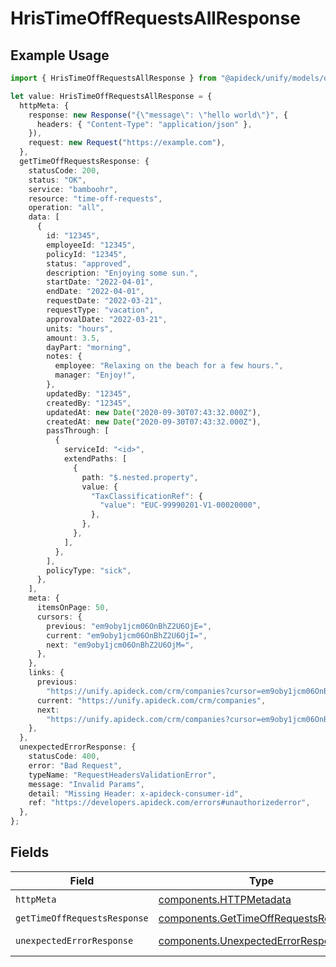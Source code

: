 # HrisTimeOffRequestsAllResponse

## Example Usage

```typescript
import { HrisTimeOffRequestsAllResponse } from "@apideck/unify/models/operations";

let value: HrisTimeOffRequestsAllResponse = {
  httpMeta: {
    response: new Response("{\"message\": \"hello world\"}", {
      headers: { "Content-Type": "application/json" },
    }),
    request: new Request("https://example.com"),
  },
  getTimeOffRequestsResponse: {
    statusCode: 200,
    status: "OK",
    service: "bamboohr",
    resource: "time-off-requests",
    operation: "all",
    data: [
      {
        id: "12345",
        employeeId: "12345",
        policyId: "12345",
        status: "approved",
        description: "Enjoying some sun.",
        startDate: "2022-04-01",
        endDate: "2022-04-01",
        requestDate: "2022-03-21",
        requestType: "vacation",
        approvalDate: "2022-03-21",
        units: "hours",
        amount: 3.5,
        dayPart: "morning",
        notes: {
          employee: "Relaxing on the beach for a few hours.",
          manager: "Enjoy!",
        },
        updatedBy: "12345",
        createdBy: "12345",
        updatedAt: new Date("2020-09-30T07:43:32.000Z"),
        createdAt: new Date("2020-09-30T07:43:32.000Z"),
        passThrough: [
          {
            serviceId: "<id>",
            extendPaths: [
              {
                path: "$.nested.property",
                value: {
                  "TaxClassificationRef": {
                    "value": "EUC-99990201-V1-00020000",
                  },
                },
              },
            ],
          },
        ],
        policyType: "sick",
      },
    ],
    meta: {
      itemsOnPage: 50,
      cursors: {
        previous: "em9oby1jcm06OnBhZ2U6OjE=",
        current: "em9oby1jcm06OnBhZ2U6OjI=",
        next: "em9oby1jcm06OnBhZ2U6OjM=",
      },
    },
    links: {
      previous:
        "https://unify.apideck.com/crm/companies?cursor=em9oby1jcm06OnBhZ2U6OjE%3D",
      current: "https://unify.apideck.com/crm/companies",
      next:
        "https://unify.apideck.com/crm/companies?cursor=em9oby1jcm06OnBhZ2U6OjM",
    },
  },
  unexpectedErrorResponse: {
    statusCode: 400,
    error: "Bad Request",
    typeName: "RequestHeadersValidationError",
    message: "Invalid Params",
    detail: "Missing Header: x-apideck-consumer-id",
    ref: "https://developers.apideck.com/errors#unauthorizederror",
  },
};
```

## Fields

| Field                                                                                          | Type                                                                                           | Required                                                                                       | Description                                                                                    |
| ---------------------------------------------------------------------------------------------- | ---------------------------------------------------------------------------------------------- | ---------------------------------------------------------------------------------------------- | ---------------------------------------------------------------------------------------------- |
| `httpMeta`                                                                                     | [components.HTTPMetadata](../../models/components/httpmetadata.md)                             | :heavy_check_mark:                                                                             | N/A                                                                                            |
| `getTimeOffRequestsResponse`                                                                   | [components.GetTimeOffRequestsResponse](../../models/components/gettimeoffrequestsresponse.md) | :heavy_minus_sign:                                                                             | TimeOffRequests                                                                                |
| `unexpectedErrorResponse`                                                                      | [components.UnexpectedErrorResponse](../../models/components/unexpectederrorresponse.md)       | :heavy_minus_sign:                                                                             | Unexpected error                                                                               |